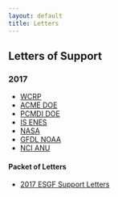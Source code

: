 ```yaml
---
layout: default
title: Letters
---
```


## Letters of Support

### 2017

* <a href="{{site.esgf-media}}/pdf/2017-WCRP-Support.pdf" target="_blank">WCRP</a>
* <a href="{{site.esgf-media}}/pdf/2017-ACME-DOE-Support.pdf" target="_blank">ACME DOE</a>
* <a href="{{site.esgf-media}}/pdf/2017-PCMDI-DOE-Support.pdf" target="_blank">PCMDI DOE</a>
* <a href="{{site.esgf-media}}/pdf/2017-IS-ENES-Support.pdf" target="_blank">IS ENES</a>
* <a href="{{site.esgf-media}}/pdf/2017-NASA-Support.pdf" target="_blank">NASA</a>
* <a href="{{site.esgf-media}}/pdf/2017-GFDL-NOAA-Support.pdf" target="_blank">GFDL NOAA</a>
* <a href="{{site.esgf-media}}/pdf/2017-NCI-ANU-Support.pdf" target="_blank">NCI ANU</a>

#### Packet of Letters

* <a href="{{site.esgf-media}}/pdf/2017-ESGF-Support-Letters.pdf" target="_blank">2017 ESGF Support Letters</a>